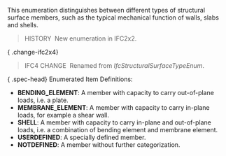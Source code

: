 ﻿This enumeration distinguishes between different types of structural surface members, such as the typical mechanical function of walls, slabs and shells.

> HISTORY&nbsp; New enumeration in IFC2x2.

{ .change-ifc2x4}
> IFC4 CHANGE&nbsp; Renamed from _IfcStructuralSurfaceTypeEnum_.

{ .spec-head}
Enumerated Item Definitions:

* **BENDING_ELEMENT**: A member with capacity to carry out-of-plane loads, i.e. a plate.
* **MEMBRANE_ELEMENT**: A member with capacity to carry in-plane loads, for example a shear wall.
* **SHELL**: A member with capacity to carry in-plane and out-of-plane loads, i.e. a combination of bending element and membrane element.
* **USERDEFINED**: A specially defined member.
* **NOTDEFINED**: A member without further categorization.
